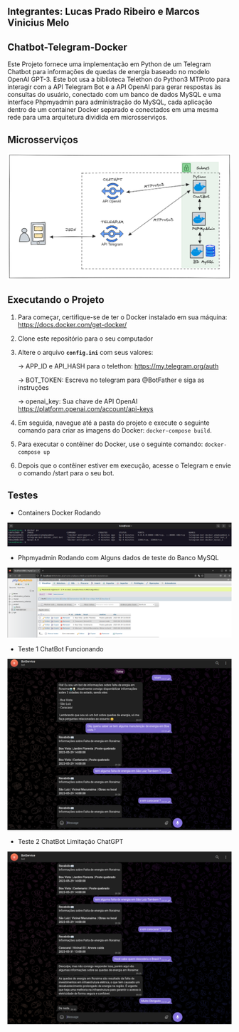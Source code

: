 ## Integrantes: Lucas Prado Ribeiro e Marcos Vinicius Melo
## Chatbot-Telegram-Docker
Este Projeto fornece uma implementação em Python de um Telegram Chatbot para informações de quedas de energia baseado no modelo OpenAI GPT-3. Este bot usa a biblioteca Telethon do Python3 MTProto para interagir com a API Telegram Bot e a API OpenAI para gerar respostas às consultas do usuário, conectado com um banco de dados MySQL e uma interface Phpmyadmin para administração do MySQL, cada aplicação dentro de um container Docker separado e conectados em uma mesma rede para uma arquitetura dividida em microsserviços.  

## Microsserviços 
![MicrosservicosChatBot.png](https://github.com/Lucasx10/Chatbot-Telegram-Docker/blob/master/MicrosservicosChatBot.png)

## Executando o Projeto
1. Para começar, certifique-se de ter o Docker instalado em sua máquina: https://docs.docker.com/get-docker/

2. Clone este repositório para o seu computador

3. Altere o arquivo **`config.ini`** com seus valores:

    -> APP_ID e API_HASH para o telethon: https://my.telegram.org/auth

    -> BOT_TOKEN: Escreva no telegram para @BotFather e siga as instruções

    -> openai_key: Sua chave de API OpenAI https://platform.openai.com/account/api-keys

4. Em seguida, navegue até a pasta do projeto e execute o seguinte comando para criar as imagens do Docker: `docker-compose build`.

5. Para executar o contêiner do Docker, use o seguinte comando: `docker-compose up`

6. Depois que o contêiner estiver em execução, acesse o Telegram e envie o comando /start para o seu bot.

## Testes
- Containers Docker Rodando

![Containers_Docker.png](https://github.com/Lucasx10/Chatbot-Telegram-Docker/blob/master/Testes/Containers_Docker.png)

- Phpmyadmin Rodando com Alguns dados de teste do Banco MySQL

![PhpmyadminBD.png](https://github.com/Lucasx10/Chatbot-Telegram-Docker/blob/master/Testes/PhpmyadminBD.png)

- Teste 1 ChatBot Funcionando 

![Teste1.png](https://github.com/Lucasx10/Chatbot-Telegram-Docker/blob/master/Testes/Teste1.png)

- Teste 2 ChatBot Limitação ChatGPT

![Teste2.png](https://github.com/Lucasx10/Chatbot-Telegram-Docker/blob/master/Testes/Teste2.png)
